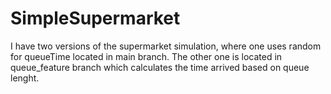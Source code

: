 # SimpleSupermarket
I have two versions of the supermarket simulation, where one uses random for queueTime located in main branch. 
The other one is located in queue_feature branch which calculates the time arrived based on queue lenght.

